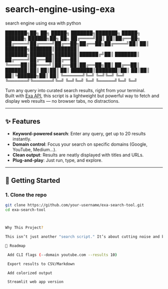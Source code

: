 # search-engine-using-exa
search engine using exa with python 



███████╗██╗  ██╗ █████╗      ███████╗███████╗ █████╗ ██████╗  ██████╗██╗  ██╗
██╔════╝██║  ██║██╔══██╗     ██╔════╝██╔════╝██╔══██╗██╔══██╗██╔════╝██║  ██║
███████╗███████║███████║     ███████╗███████╗███████║██████╔╝██║     ███████║
██╔════╝██╔══██║██╔══██║     ╚════██║██════╝║██╔══██║██╔══██╗██║     ██╔══██║
███████║██║  ██║██║  ██║     ███████║███████║██║  ██║██║  ██║╚██████╗██║  ██║
╚══════╝╚═╝  ╚═╝╚═╝  ╚═╝     ╚══════╝╚══════╝╚═╝  ╚═╝╚═╝  ╚═╝ ╚═════╝╚═╝  ╚═╝



Turn any query into curated search results, right from your terminal.  
Built with [Exa API](https://exa.ai), this script is a lightweight but powerful way to fetch and display web results — no browser tabs, no distractions.  

---

## ✨ Features  
- **Keyword-powered search**: Enter any query, get up to 20 results instantly.  
- **Domain control**: Focus your search on specific domains (Google, YouTube, Medium…).  
- **Clean output**: Results are neatly displayed with titles and URLs.  
- **Plug-and-play**: Just run, type, and explore.  

---

## 🚀 Getting Started  

### 1. Clone the repo  
```bash
git clone https://github.com/your-username/exa-search-tool.git
cd exa-search-tool



Why This Project?

This isn’t just another "search script." It’s about cutting noise and building a minimalist workflow for research, prototyping, or just everyday curiosity.

📌 Roadmap

 Add CLI flags (--domain youtube.com --results 10)

 Export results to CSV/Markdown

 Add colorized output

 Streamlit web app version

